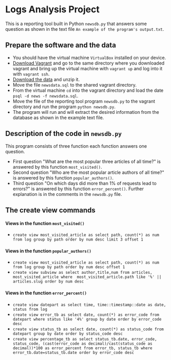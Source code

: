 # Logs Analysis Project
This is a reporting tool built in Python `newsdb.py` that answers some question as shown in the text file `An example of the program's output.txt`.

## Prepare the software and the data
* You should have the virtual machine `VirtualBox` installed on your device.
* [Download Vagrant](https://www.vagrantup.com/downloads.html) and go to the same directory where you downloaded vagrant and bring up the virtual machine with `vagrant up` and log into it with `vagrant ssh`.
* [Download the data](https://d17h27t6h515a5.cloudfront.net/topher/2016/August/57b5f748_newsdata/newsdata.zip) and unzip it.
* Move the file `newsdata.sql` to the shared vagrant directory.
* From the virtual machine `cd` into the vagrant directory and load the date `psql -d news -f newsdata.sql`.
* Move the file of the reporting tool program `newsdb.py` to the vagrant directory and run the program `python newsdb.py`.
* The program will run and will extract the desired information from the database as shown in the example text file.

## Description of the code in `newsdb.py`
This program consists of three function each function answers one question.
* First question "What are the most popular three articles of all time?" is answered by this function `most_visited()`.
* Second question "Who are the most popular article authors of all time?" is answered by this function `popular_authors()`.
* Third question "On which days did more than 1% of requests lead to errors?" is answered by this function `error_percent()`.
Further explanation is in the comments in the `newsdb.py` file.

## The create view commands

#### Views in the function `most_visited()`
* `create view most_visited_article as select path,
  count(*) as num from log group by path
  order by num desc limit 3 offset 1`

#### Views in the function `popular_authors()`
* `create view most_visited_article as select path, count(*) as num from log
  group by path order by num desc offset 1`
* `create view subview as select author,title,num from articles,
  most_visited_article where  most_visited_article.path like
  '%' || articles.slug order by num desc`

#### Views in the function `error_percent()`
* `create view datepart as select time,
  time::timestamp::date as date, status from log`
* `create view error_tb as select date, count(*) as error_code
  from datepart where status like '4%' group by date order by error_code desc`
* `create view status_tb as select date, count(*) as status_code
  from datepart group by date order by status_code desc`
* `create view percentage_tb as select status_tb.date,
  error_code, status_code, (cast(error_code as decimal)/cast(status_code as decimal))*100
  as error_percent from error_tb, status_tb
  where error_tb.date=status_tb.date order by error_code desc`
